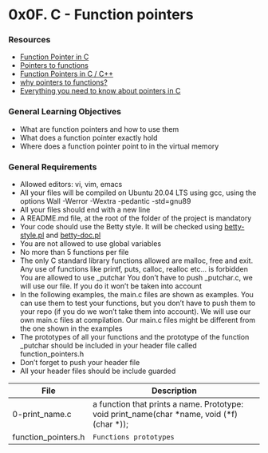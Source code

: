 # 0x0F. C - Function pointers

### Resources

- [Function Pointer in C](https://alx-intranet.hbtn.io/rltoken/yt8Q9jxzT_gyRAvnNkAgkw)
- [Pointers to functions](https://publications.gbdirect.co.uk//c_book/chapter5/function_pointers.html)
- [Function Pointers in C / C++](https://youtu.be/sxTFSDAZM8s)
- [why pointers to functions?](https://youtu.be/sxTFSDAZM8s)
- [Everything you need to know about pointers in C](https://boredzo.org/pointers/)

### General Learning Objectives

* What are function pointers and how to use them
* What does a function pointer exactly hold
* Where does a function pointer point to in the virtual memory

### General Requirements

- Allowed editors: vi, vim, emacs
- All your files will be compiled on Ubuntu 20.04 LTS using gcc, using the options Wall -Werror -Wextra -pedantic -std=gnu89
- All your files should end with a new line
- A README.md file, at the root of the folder of the project is mandatory
- Your code should use the Betty style. It will be checked using [betty-style.pl](https://github.com/holbertonschool/Betty/blob/master/betty-style.pl) and [betty-doc.pl](https://github.com/holbertonschool/Betty/blob/master/betty-doc.pl)
- You are not allowed to use global variables
- No more than 5 functions per file
- The only C standard library functions allowed are malloc, free and exit. Any use of functions like printf, puts, calloc, realloc etc… is forbidden
You are allowed to use _putchar
You don’t have to push _putchar.c, we will use our file. If you do it won’t be taken into account
- In the following examples, the main.c files are shown as examples. You can use them to test your functions, but you don’t have to push them to your repo (if you do we won’t take them into account). We will use our own main.c files at compilation. Our main.c files might be different from the one shown in the examples
- The prototypes of all your functions and the prototype of the function _putchar should be included in your header file called function_pointers.h
- Don’t forget to push your header file
- All your header files should be include guarded

| File   | Description                                                                                             |
| ------ | ------------------------------------------------------------------------------------------------------- |
| 0-print_name.c  | a function that prints a name. Prototype: void print_name(char *name, void (*f)(char *)); |
| function_pointers.h | `Functions prototypes`                                                                                  |
